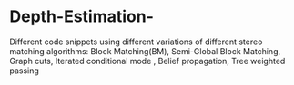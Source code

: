 # Depth-Estimation-
Different code snippets using different variations of different stereo matching algorithms: Block Matching(BM), Semi-Global Block Matching, Graph cuts, Iterated conditional mode , Belief propagation, Tree weighted passing 
